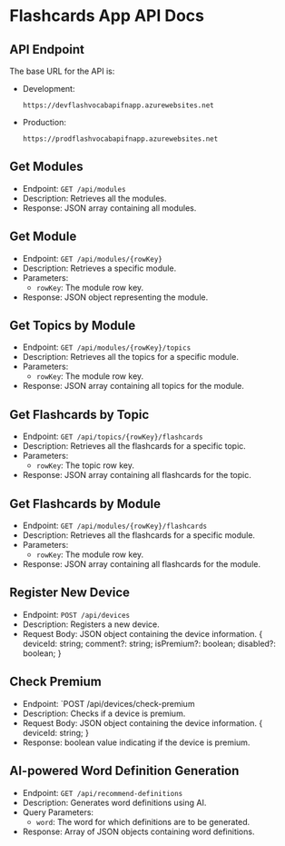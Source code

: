 # Flashcards App API Docs

## API Endpoint

The base URL for the API is:
  
- Development:

  ```PlainText
  https://devflashvocabapifnapp.azurewebsites.net
  ```

- Production:

  ```PlainText
  https://prodflashvocabapifnapp.azurewebsites.net
  ```

## Get Modules

- Endpoint: `GET /api/modules`
- Description: Retrieves all the modules.
- Response: JSON array containing all modules.

## Get Module

- Endpoint: `GET /api/modules/{rowKey}`
- Description: Retrieves a specific module.
- Parameters:
  - `rowKey`: The module row key.
- Response: JSON object representing the module.

## Get Topics by Module

- Endpoint: `GET /api/modules/{rowKey}/topics`
- Description: Retrieves all the topics for a specific module.
- Parameters:
  - `rowKey`: The module row key.
- Response: JSON array containing all topics for the module.

## Get Flashcards by Topic

- Endpoint: `GET /api/topics/{rowKey}/flashcards`
- Description: Retrieves all the flashcards for a specific topic.
- Parameters:
  - `rowKey`: The topic row key.
- Response: JSON array containing all flashcards for the topic.

## Get Flashcards by Module

- Endpoint: `GET /api/modules/{rowKey}/flashcards`
- Description: Retrieves all the flashcards for a specific module.
- Parameters:
  - `rowKey`: The module row key.
- Response: JSON array containing all flashcards for the module.

## Register New Device

- Endpoint: `POST /api/devices`
- Description: Registers a new device.
- Request Body: JSON object containing the device information.
  {
    deviceId: string;
    comment?: string;
    isPremium?: boolean;
    disabled?: boolean;
  }

## Check Premium

- Endpoint: `POST /api/devices/check-premium
- Description: Checks if a device is premium.
- Request Body: JSON object containing the device information.
  {
    deviceId: string;
  }
- Response: boolean value indicating if the device is premium.

## AI-powered Word Definition Generation

- Endpoint: `GET /api/recommend-definitions`
- Description: Generates word definitions using AI.
- Query Parameters:
  - `word`: The word for which definitions are to be generated.
- Response: Array of JSON objects containing word definitions.
